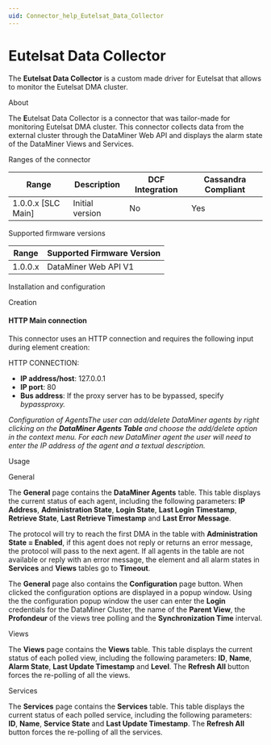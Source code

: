 ```yaml
---
uid: Connector_help_Eutelsat_Data_Collector
---
```


# Eutelsat Data Collector

The **Eutelsat Data Collector** is a custom made driver for Eutelsat that allows to monitor the Eutelsat DMA cluster.

About

The **E**utelsat Data Collector is a connector that was tailor-made for monitoring Eutelsat DMA cluster. This connector collects data from the external cluster through the DataMiner Web API and displays the alarm state of the DataMiner Views and Services.

Ranges of the connector

| Range | Description | DCF Integration | Cassandra Compliant |
|----------------------|-----------------|---------------------|-------------------------|
| 1.0.0.x \[SLC Main\] | Initial version | No                  | Yes                     |

Supported firmware versions

| Range | Supported Firmware Version |
|------------------|-----------------------------|
| 1.0.0.x          | DataMiner Web API V1        |


Installation and configuration

Creation

#### HTTP Main connection

This connector uses an HTTP connection and requires the following input during element creation:

HTTP CONNECTION:

- **IP address/host**: 127.0.0.1
- **IP port**: 80
- **Bus address**: If the proxy server has to be bypassed, specify *bypassproxy.*

*Configuration of AgentsThe user can add/delete DataMiner agents by right clicking on the **DataMiner Agents Table** and choose the add/delete option in the context menu. For each new DataMiner agent the user will need to enter the IP address of the agent and a textual description.*

Usage

General

The **General** page contains the **DataMiner Agents** table. This table displays the current status of each agent, including the following parameters: **IP Address**, **Administration State**, **Login State**, **Last Login Timestamp**, **Retrieve State**, **Last Retrieve Timestamp** and **Last Error Message**.

The protocol will try to reach the first DMA in the table with **Administration State = Enabled**, if this agent does not reply or returns an error message, the protocol will pass to the next agent. If all agents in the table are not available or reply with an error message, the element and all alarm states in **Services** and **Views** tables go to **Timeout**.

The **General** page also contains the **Configuration** page button. When clicked the configuration options are displayed in a popup window. Using the the configuration popup window the user can enter the **Login** credentials for the DataMiner Cluster, the name of the **Parent View**, the **Profondeur** of the views tree polling and the **Synchronization Time** interval.

Views

The **Views** page contains the **Views** table. This table displays the current status of each polled view, including the following parameters: **ID**, **Name**, **Alarm State**, **Last Update Timestamp** and **Level**. The **Refresh All** button forces the re-polling of all the views.

Services

The **Services** page contains the **Services** table. This table displays the current status of each polled service, including the following parameters: **ID**, **Name**, **Service State** and **Last Update Timestamp**. The **Refresh All** button forces the re-polling of all the services.
